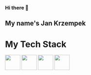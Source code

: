 ### Hi there 🙌

## My name's Jan Krzempek

# My Tech Stack
<code><a href="https://www.python.org/" target="_blank"><img height="50" src="https://www.vectorlogo.zone/logos/swift/swift-ar21.svg"></a></code>
<code><a href="https://www.python.org/" target="_blank"><img height="50" src="https://www.vectorlogo.zone/logos/python/python-ar21.svg"></a></code>
<code><a href="https://www.python.org/" target="_blank"><img height="50" src="https://www.vectorlogo.zone/logos/docker/docker-ar21.svg"></a></code>
<code><a href="https://www.python.org/" target="_blank"><img height="50" src="https://www.vectorlogo.zone/logos/flutterio/flutterio-ar21.svg"></a></code>
